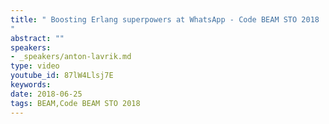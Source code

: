 ```yaml
---
title: " Boosting Erlang superpowers at WhatsApp - Code BEAM STO 2018
"
abstract: ""
speakers:
- _speakers/anton-lavrik.md
type: video
youtube_id: 87lW4Llsj7E
keywords: 
date: 2018-06-25
tags: BEAM,Code BEAM STO 2018
---
```

